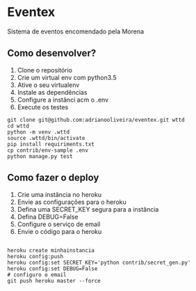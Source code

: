 # Eventex

Sistema de eventos encomendado pela Morena

## Como desenvolver?

1. Clone o repositório
2. Crie um virtual env com python3.5
3. Ative o seu virtualenv
4. Instale as dependências
5. Configure a instânci acm o .env
6. Execute os testes

```console
git clone git@github.com:adrianooliveira/eventex.git wttd
cd wttd 
python -m venv .wttd
source .wttd/bin/activate
pip install requiriments.txt
cp contrib/env-sample .env
python manage.py test
```

## Como fazer o deploy

1. Crie uma instância no heroku
2. Envie as configurações para o heroku
3. Defina uma SECRET_KEY segura para a instância
4. Defina DEBUG=False
5. Configure o serviço de email
6. Envie o código para o heroku

```console

heroku create minhainstancia
heroku config:push
heroku config:set SECRET_KEY='python contrib/secret_gen.py'
heroku config:set DEBUG=False
# configuro o email
git push heroku master --force	

```